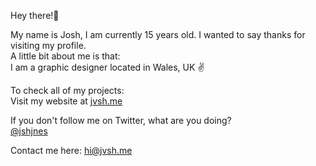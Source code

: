 Hey there!👋

My name is Josh, I am currently 15 years old. I wanted to say thanks for visiting my profile. \
A little bit about me is that: \
I am a graphic designer located in Wales, UK ✌️

To check all of my projects: \
Visit my website at [jvsh.me](https://jvsh.me)

If you don't follow me on Twitter, what are you doing? \
[@jshjnes](https://twitter.com/jshjnes)

Contact me here: [hi@jvsh.me](mailto:hi@jvsh.me)
